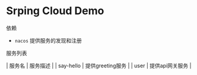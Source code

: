 
Srping Cloud Demo
=======
依赖
- `nacos` 提供服务的发现和注册

服务列表

| 服务名 | 服务描述 |
| say-hello | 提供greeting服务 |
| user | 提供api网关服务 |
